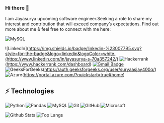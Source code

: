 ### Hi there 👋

I am Jayasurya upcoming software engineer.Seeking a role to share my interest and contribution that will exceed company’s expectations. Find out more about me & feel free to connect with me here:

![MySQL](https://img.shields.io/badge/mysql-%2300f.svg?style=for-the-badge&logo=mysql&logoColor=white)

![LinkedIn](https://img.shields.io/badge/linkedin-%230077B5.svg?style=for-the-badge&logo=linkedin&logoColor=white.(https://www.linkedin.com/in/jayasurya-s-70a357242/)
![Hackerrank](https://img.shields.io/badge/-Hackerrank-2EC866?style=for-the-badge&logo=HackerRank&logoColor=white)(https://www.hackerrank.com/dashboard)
[![Gmail Badge](https://img.shields.io/badge/-jsurya2552000@gmail.com-c14438?style=flat-square&logo=Gmail&logoColor=white&link=mailto:jsurya2552000@gmail.com)](mailto:jsurya2552000@gmail.com)
![GeeksForGeeks](https://img.shields.io/badge/GeeksforGeeks-gray?style=for-the-badge&logo=geeksforgeeks&logoColor=35914c)(https://auth.geeksforgeeks.org/user/suryaasjay400q/)
![Azure](https://img.shields.io/badge/azure-%230072C6.svg?style=for-the-badge&logo=microsoftazure&logoColor=white)(https://portal.azure.com/?quickstart=true#home)



## ⚡ Technologies

![Python](https://img.shields.io/badge/-Python-black?style=flat-square&logo=Python)
![Pandas](https://img.shields.io/badge/pandas-%23150458.svg?style=for-the-badge&logo=pandas&logoColor=white)
![MySQL](https://img.shields.io/badge/-MySQL-black?style=flat-square&logo=mysql)
![Git](https://img.shields.io/badge/-Git-black?style=flat-square&logo=git)
![GitHub](https://img.shields.io/badge/-GitHub-181717?style=flat-square&logo=github)
![Microsoft](https://img.shields.io/badge/Microsoft-0078D4?style=for-the-badge&logo=microsoft&logoColor=white)

![Github Stats](https://github-readme-stats.vercel.app/api?username=Jayasurya2552&count_private=true&show_icons=true&include_all_commits=true)
![Top Langs](https://github-readme-stats.vercel.app/api/top-langs/?username=Jayasurya2552&hide=TeX&layout=compact)
